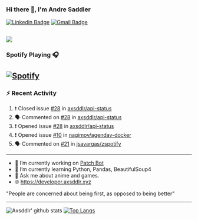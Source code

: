 ### Hi there 👋, I'm Andre Saddler
[![Linkedin Badge](https://img.shields.io/badge/-andrexsaddler-blue?style=flat-square&logo=Linkedin&logoColor=white&link=https://www.linkedin.com/in/andrexsaddler/)](https://www.linkedin.com/in/andrexsaddler/)
[![Gmail Badge](https://img.shields.io/badge/-contact@rehkloos.com-c14438?style=flat-square&logo=Gmail&logoColor=white&link=mailto:contact@rehkloos.com)](mailto:contact@rehkloos.com)

![](https://komarev.com/ghpvc/?username=axsddlr&color=dc143c)
---
### Spotify Playing 🎧

[![Spotify](https://novatorem.rehkloos.vercel.app/api/spotify)](https://open.spotify.com/user/Rehkloos)
---

### :zap: Recent Activity

<!--START_SECTION:activity-->
1. ❗️ Closed issue [#28](https://github.com/axsddlr/api-status/issues/28) in [axsddlr/api-status](https://github.com/axsddlr/api-status)
2. 🗣 Commented on [#28](https://github.com/axsddlr/api-status/issues/28) in [axsddlr/api-status](https://github.com/axsddlr/api-status)
3. ❗️ Opened issue [#28](https://github.com/axsddlr/api-status/issues/28) in [axsddlr/api-status](https://github.com/axsddlr/api-status)
4. ❗️ Opened issue [#10](https://github.com/nagimov/agendav-docker/issues/10) in [nagimov/agendav-docker](https://github.com/nagimov/agendav-docker)
5. 🗣 Commented on [#21](https://github.com/jsavargas/zspotify/issues/21) in [jsavargas/zspotify](https://github.com/jsavargas/zspotify)
<!--END_SECTION:activity-->

---

- 🔭 I’m currently working on [Patch Bot](https://github.com/axsddlr/patch_bot)
- 🌱 I’m currently learning Python, Pandas, BeautifulSoup4
- 💬 Ask me about anime and games.
- 🌐 https://developer.axsddlr.xyz

"People are concerned about being first, as opposed to being better"

---
![Axsddlr' github stats](https://github-readme-stats.vercel.app/api?username=axsddlr&count_private=true)
[![Top Langs](https://github-readme-stats.vercel.app/api/top-langs/?username=axsddlr&layout=compact)](https://github.com/anuraghazra/github-readme-stats)
